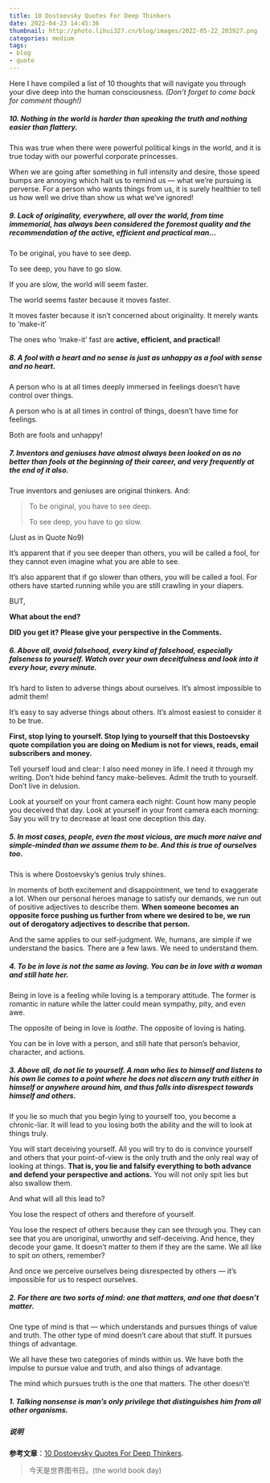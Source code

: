 ```yaml
---
title: 10 Dostoevsky Quotes For Deep Thinkers
date: 2022-04-23 14:45:36
thumbnail: http://photo.lihui327.cn/blog/images/2022-05-22_203927.png
categories: medium
tags:
- blog
- quote
---
```


Here I have compiled a list of 10 thoughts that will navigate you through your dive deep into the human consciousness. *(Don’t forget to come back for comment though!)*

##### 10. Nothing in the world is harder than speaking the truth and nothing easier than flattery.

This was true when there were powerful political kings in the world, and it is true today with our powerful corporate princesses.

When we are going after something in full intensity and desire, those  speed bumps are annoying which halt us to remind us — what we’re  pursuing is perverse. For a person who wants things from us, it is  surely healthier to tell us how well we drive than show us what we’ve  ignored!

##### 9. Lack of originality, everywhere, all over the world, from time immemorial,  has always been considered the foremost quality and the recommendation  of the active, efficient and practical man…

To be original, you have to see deep.

To see deep, you have to go slow.

If you are slow, the world will seem faster.

The world seems faster because it moves faster.

It moves faster because it isn’t concerned about originality. It merely wants to ‘make-it’

The ones who ‘make-it’ fast are **active, efficient, and practical!**

##### 8. A fool with a heart and no sense is just as unhappy as a fool with sense and no heart.

A person who is at all times deeply immersed in feelings doesn’t have control over things.

A person who is at all times in control of things, doesn’t have time for feelings.

Both are fools and unhappy!

##### 7. Inventors and geniuses have almost always been looked on as no better than fools  at the beginning of their career, and very frequently at the end of it  also.

True inventors and geniuses are original thinkers. And:

> To be original, you have to see deep.
>
> To see deep, you have to go slow.

(Just as in Quote No9)

It’s apparent that if you see deeper than others, you will be called a fool, for they cannot even imagine what you are able to see.

It’s also apparent that if go slower than others, you will be called a fool. For others have started running while you are still crawling in  your diapers.

BUT,

**What about the end?**

**DID you get it? Please give your perspective in the Comments.**

##### 6. Above all, avoid falsehood, every kind of falsehood, especially falseness to  yourself. Watch over your own deceitfulness and look into it every hour, every minute.

It’s hard to listen to adverse things about ourselves. It’s almost impossible to admit them!

It’s easy to say adverse things about others. It’s almost easiest to consider it to be true.

**First, stop lying to yourself. Stop lying to  yourself that this Dostoevsky quote compilation you are doing on Medium  is not for views, reads, email subscribers and money.**

Tell yourself loud and clear: I also need money in life. I need it  through my writing. Don’t hide behind fancy make-believes. Admit the  truth to yourself. Don’t live in delusion.

Look at yourself on your front camera each night: Count how many people  you deceived that day. Look at yourself in your front camera each  morning: Say you will try to decrease at least one deception this day.

##### 5. In most cases, people, even the most vicious, are much more naive and  simple-minded than we assume them to be. And this is true of ourselves too.

This is where Dostoevsky’s genius truly shines.

In moments of both excitement and disappointment, we tend to exaggerate a lot. When our personal heroes manage to satisfy our demands, we run out of positive adjectives to describe them. **When  someone becomes an opposite force pushing us further from where we  desired to be, we run out of derogatory adjectives to describe that  person.**

And the same applies to our self-judgment. We, humans, are simple if we  understand the basics. There are a few laws. We need to understand them.

##### 4. To be in love is not the same as loving. You can be in love with a woman and still hate her.

Being in love is a feeling while loving is a temporary attitude. The  former is romantic in nature while the latter could mean sympathy, pity, and even awe.

The opposite of being in love is *loathe*. The opposite of loving is hating.

You can be in love with a person, and still hate that person’s behavior, character, and actions.

##### 3. Above all, do not lie to yourself. A man who lies to himself and listens to  his own lie comes to a point where he does not discern any truth either  in himself or anywhere around him, and thus falls into disrespect  towards himself and others.

If you lie so much that you begin lying to yourself too, you become a  chronic-liar. It will lead to you losing both the ability and the will  to look at things truly.

You will start deceiving yourself. All you will try to do is convince  yourself and others that your point-of-view is the only truth and the  only real way of looking at things. **That is, you lie and falsify everything to both advance and defend your perspective and actions.** You will not only spit lies but also swallow them.

And what will all this lead to?

You lose the respect of others and therefore of yourself.

You lose the respect of others because they can see through you. They  can see that you are unoriginal, unworthy and self-deceiving. And hence, they decode your game. It doesn’t matter to them if they are the same.  We all like to spit on others, remember?

And once we perceive ourselves being disrespected by others — it’s impossible for us to respect ourselves.

##### 2. For there are two sorts of mind: one that matters, and one that doesn’t matter.

One type of mind is that — which understands and pursues things of value and truth. The other type of mind doesn’t care about that stuff. It  pursues things of advantage.

We all have these two categories of minds within us. We have both the  impulse to pursue value and truth, and also things of advantage.

The mind which pursues truth is the one that matters. The other doesn’t!

##### 1. Talking nonsense is man’s only privilege that distinguishes him from all other organisms.

##### 说明

**参考文章**：[10 Dostoevsky Quotes For Deep Thinkers](https://link.medium.com/XHJbbiMTrpb).

> 今天是世界图书日。(the world book day)

